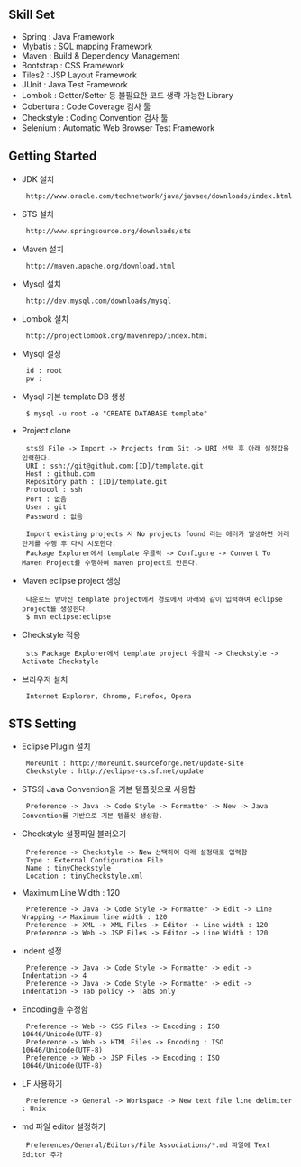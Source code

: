 Skill Set
---------
 - Spring : Java Framework
 - Mybatis : SQL mapping Framework
 - Maven : Build & Dependency Management
 - Bootstrap : CSS Framework
 - Tiles2 : JSP Layout Framework
 - JUnit : Java Test Framework
 - Lombok : Getter/Setter 등 불필요한 코드 생략 가능한 Library
 - Cobertura : Code Coverage 검사 툴
 - Checkstyle : Coding Convention 검사 툴
 - Selenium : Automatic Web Browser Test Framework
 
 
Getting Started
---------------
 - JDK 설치  
 
   		http://www.oracle.com/technetwork/java/javaee/downloads/index.html
 
 - STS 설치

   		http://www.springsource.org/downloads/sts
 
 - Maven 설치
 
   		http://maven.apache.org/download.html

 - Mysql 설치

   		http://dev.mysql.com/downloads/mysql

 - Lombok 설치

		http://projectlombok.org/mavenrepo/index.html

 - Mysql 설정  

		id : root  
		pw :

 - Mysql 기본 template DB 생성

		$ mysql -u root -e "CREATE DATABASE template"

 - Project clone

		sts의 File -> Import -> Projects from Git -> URI 선택 후 아래 설정값을 입력한다.
		URI : ssh://git@github.com:[ID]/template.git
		Host : github.com
		Repository path : [ID]/template.git
		Protocol : ssh
		Port : 없음
		User : git
		Password : 없음

		Import existing projects 시 No projects found 라는 에러가 발생하면 아래 단계를 수행 후 다시 시도한다.
		Package Explorer에서 template 우클릭 -> Configure -> Convert To Maven Project를 수행하여 maven project로 만든다.

 - Maven eclipse project 생성

   		다운로드 받아진 template project에서 경로에서 아래와 같이 입력하여 eclipse project를 생성한다.
        $ mvn eclipse:eclipse

 - Checkstyle 적용

 		sts Package Explorer에서 template project 우클릭 -> Checkstyle -> Activate Checkstyle
 		
 - 브라우저 설치
		
		Internet Explorer, Chrome, Firefox, Opera

STS Setting
-------------------
 - Eclipse Plugin 설치

		MoreUnit : http://moreunit.sourceforge.net/update-site
		Checkstyle : http://eclipse-cs.sf.net/update

 - STS의 Java Convention을 기본 템플릿으로 사용함

 		Preference -> Java -> Code Style -> Formatter -> New -> Java Convention를 기반으로 기본 템플릿 생성함.

 - Checkstyle 설정파일 불러오기
 
		Preference -> Checkstyle -> New 선택하여 아래 설정대로 입력함
		Type : External Configuration File
		Name : tinyCheckstyle
		Location : tinyCheckstyle.xml

 - Maximum Line Width : 120  

   		Preference -> Java -> Code Style -> Formatter -> Edit -> Line Wrapping -> Maximum line width : 120
   		Preference -> XML -> XML Files -> Editor -> Line width : 120
   		Preference -> Web -> JSP Files -> Editor -> Line Width : 120 

 - indent 설정

   		Preference -> Java -> Code Style -> Formatter -> edit -> Indentation -> 4
   		Preference -> Java -> Code Style -> Formatter -> edit -> Indentation -> Tab policy -> Tabs only

 - Encoding을 수정함
 
   		Preference -> Web -> CSS Files -> Encoding : ISO 10646/Unicode(UTF-8)
   		Preference -> Web -> HTML Files -> Encoding : ISO 10646/Unicode(UTF-8)
   		Preference -> Web -> JSP Files -> Encoding : ISO 10646/Unicode(UTF-8)
	
 - LF 사용하기
 
   		Preference -> General -> Workspace -> New text file line delimiter : Unix

 - md 파일 editor 설정하기
 
   		Preferences/General/Editors/File Associations/*.md 파일에 Text Editor 추가
